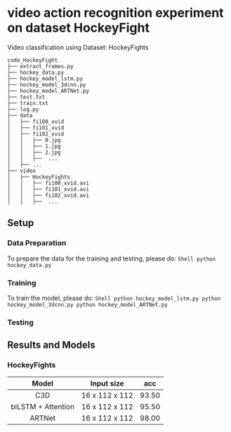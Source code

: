 # video action recognition experiment on dataset HockeyFight

Video classification using Dataset: HockeyFights
```
code_HockeyFight
├── extract_frames.py
├── hockey_data.py
├── hockey_model_lstm.py
├── hockey_model_3dcnn.py
├── hockey_model_ARTNet.py
├── test.txt
├── train.txt
├── log.py
├── data
│   ├── fi100_xvid
│   ├── fi101_xvid
│   ├── fi102_xvid
│   │   ├── 0.jpg
│   │   ├── 1.jpg
│   │   ├── 2.jpg
│   │   ├──  ...
│   ├── ...
├── video
│   ├── HockeyFights
│   │   ├── fi100_xvid.avi
│   │   ├── fi101_xvid.avi
│   │   ├── fi102_xvid.avi
│   │   ├──  ...

```
## Setup
###  Data Preparation
 To prepare the data for the training and testing, please do:
    ```Shell
    python hockey_data.py
    ```

### Training
 To train the model, please do:
    ```Shell
    python hockey_model_lstm.py
    python hockey_model_3dcnn.py
    python hockey_model_ARTNet.py
    ```

### Testing

## Results and Models

### HockeyFights

| Model | Input size | acc |
| :---: | :---: | :---: | 
|  C3D  |     16 x 112 x 112     |  93.50  | 
|  biLSTM + Attention  |   16 x 112 x 112     |  95.50  | 
|  ARTNet  |     16 x 112 x 112      |  98.00  |
